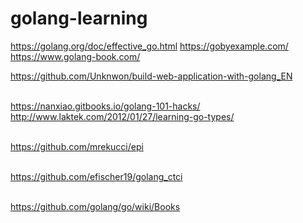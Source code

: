 # golang-learning


https://golang.org/doc/effective_go.html
https://gobyexample.com/
https://www.golang-book.com/



https://github.com/Unknwon/build-web-application-with-golang_EN




</br> https://nanxiao.gitbooks.io/golang-101-hacks/ 
</br> http://www.laktek.com/2012/01/27/learning-go-types/

<br> https://github.com/mrekucci/epi

<br> https://github.com/efischer19/golang_ctci

<br> https://github.com/golang/go/wiki/Books
